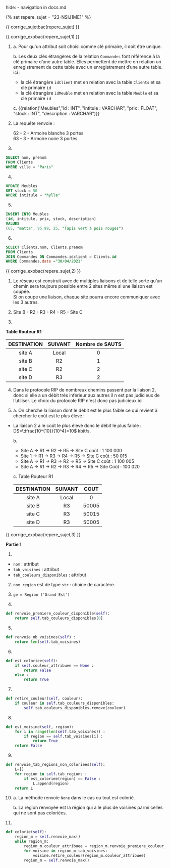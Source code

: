 hide: - navigation  in docs.md

{% set repere_sujet = "23-NSIJ1ME1" %}

{{ corrige_sujetbac(repere_sujet) }}


{{ corrige_exobac(repere_sujet,1) }}

1. 
    a. Pour qu'un attribut soit choisi comme clé primaire, il doit être unique.

    b. Les deux clés étrangères de la relation `Commandes` font référence à la clé primaire d’une autre table. Elles permettent de mettre en relation un enregistrement de cette table avec un enregistrement d’une autre table.  
    ici :  
    - la clé étrangère `idClient` met en relation avec la table `Clients` et sa clé primaire `id`  
    - la clé étrangère `idMeuble` met en relation avec la table `Meuble` et sa clé primaire `id` 


    c. {{relation('Meubles","id : INT", "intitule : VARCHAR", "prix : FLOAT", "stock : INT", "description : VARCHAR")}}

2.  La requête renvoie :  

    62 - 2 - Armoire blanche 3 portes  
    63 - 3 - Armoire noire 3 portes   

3. 

```sql
SELECT nom, prenom
FROM Clients
WHERE ville = "Paris"
```

4. 
```sql
UPDATE Meubles
SET stock = 50
WHERE intitule = "hylla"
```

5. 
```sql
INSERT INTO Meubles
(id, intitule, prix, stock, description)
VALUES
(65, "matta", 95.99, 25, "Tapis vert à pois rouges")
```

6. 
```sql
SELECT Clients.nom, Clients.prenom
FROM Clients
JOIN Commandes ON Commandes.idclient = Clients.id
WHERE Commandes.date ="30/04/2021"
```



{{ corrige_exobac(repere_sujet,2) }}

1.  Le réseau est construit avec de multiples liaisons et de telle sorte qu’un chemin sera toujours possible entre 2 sites même si une liaison est coupée.  
    Si on coupe une liaison, chaque site pourra encore communiquer avec les 3 autres. 

2.  Site B - R2 - R3 - R4 - R5 - Site C

3. 

**Table Routeur R1**  

|DESTINATION | SUIVANT | Nombre de SAUTS |
|:---:|:---:|:---:|
|site A | Local | 0 |
|site B | R2 | 1 |
|site C | R2 | 2 |
|site D | R3 | 2 |

4. Dans le protocole RIP de nombreux chemins passent par la liaison 2, donc si elle a un débit très inférieur aux autres il n est pas judicieux de l’utiliser.  Le choix du protocole RIP n'est donc pas judicieux ici.

5.  a. On cherche la liaison dont le débit est le plus faible ce qui revient à chercher le coût est le plus élevé : 
- La liaison 2 a le coût le plus élevé donc le débit le plus faible : D$=\dfrac{10^{10}}{10^4}=10$ kbit/s.

    b. 
    - Site A → R1 → R2 → R5 → Site C coût : 1 100 000  
    - Site 1 → R1 → R3 → R4 → R5 → Site C coût : 50 015  
    - Site A → R1 → R3 → R2 → R5 → Site C coût : 1 100 005  
    - Site A → R1 → R2 → R3 → R4 → R5 → Site Coût : 100 020  


    c. 
    Table Routeur R1  

    |DESTINATION | SUIVANT | COUT |
    |:---:|:---:|:---:|
    |site A | Local | 0 |
    |site B | R3 | 50005 |
    |site C | R3 | 50015 |
    |site D | R3 | 50005 |

  


{{ corrige_exobac(repere_sujet,3) }}

**Partie 1**  


1.  
- `nom` : attribut  
- `tab_voisines` : attribut  
- `tab_couleurs_disponibles` : attribut


2. `nom_region` est de type `str` : chaîne de caractère.

3.  `ge = Region ('Grand Est')`

4. 
```python
def renvoie_premiere_couleur_disponible(self): 
    return self.tab_couleurs_disponibles[0]
```

5.  

```python
def renvoie_nb_voisines(self) :
    return len(self.tab_voisines)
```

6. 
```python
def est_coloriee(self): 
    if self.couleur_attribuee == None :
        return False
    else :
        return True
```

7. 
```python
def retire_couleur(self, couleur):
    if couleur in self.tab_couleurs_disponibles:
        self.tab_couleurs_disponibles.remove(couleur)
```

8.  
```python
def est_voisine(self, region):
    for i in range(len(self.tab_voisines)) :
        if region == self.tab_voisines[i] :
            return True
    return False
```

9. 
```python
def renvoie_tab_regions_non_coloriees(self): 
    L=[]
    for region in self.tab_regions :
        if est_coloriee(region) == False :
            L.append(region)
    return L
```

10. a. La méthode renvoie `None` dans le cas ou tout est colorié.

    b. La région renvoyée est la région qui a le plus de voisines parmi celles qui ne sont pas coloriées.


11. 
```python
def colorie(self):
    region_m = self.renvoie_max()
    while region_m:
        region_m.couleur_attribuee = region_m.renvoie_premiere_couleur_disponible()
        for voisine in region_m.tab_voisines:
            voisine.retire_couleur(region_m.couleur_attribuee)
        region_m = self.renvoie_max()
```
